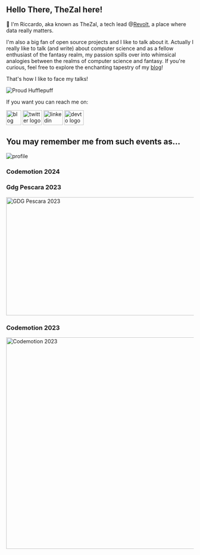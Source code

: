 ## Hello There, TheZal here!

👋 I'm Riccardo, aka known as TheZal, a tech lead @[Revolt](revoltsrl.com), a place where data really matters.

I'm also a big fan of open source projects and I like to talk about it. Actually I really like to talk (and write) about computer science and as a fellow enthusiast of the fantasy realm, my passion spills over into whimsical analogies between the realms of computer science and fantasy. If you're curious, feel free to explore the enchanting tapestry of my [blog](thezal.dev)!

That's how I like to face my talks!

![Proud Hufflepuff](https://github.com/TheZalRevolt/TheZalRevolt/assets/129967922/57f95245-3992-4a7c-9c85-aa57f6c62ce9)

If you want you can reach me on:

<div align="left">
  <a href="https://thezal.dev" target="_blank"><img src="https://github.com/TheZalRevolt/TheZalRevolt/assets/129967922/bb18c240-4878-4a77-9b50-c6ca1bd0f5a8" width="40" height="40" alt="blog logo" /></a>
  <a href="https://twitter.com/TheZalDev" target="_blank"><img src="https://raw.githubusercontent.com/maurodesouza/profile-readme-generator/master/src/assets/icons/social/twitter/default.svg" width="52" height="40" alt="twitter logo" /></a>
  <a href="https://www.linkedin.com/in/thezal/" target="_blank"><img src="https://raw.githubusercontent.com/maurodesouza/profile-readme-generator/master/src/assets/icons/social/linkedin/default.svg" width="52" height="40" alt="linkedin logo" /></a>
  <a href="https://dev.to/thezal" target="_blank"><img src="https://raw.githubusercontent.com/maurodesouza/profile-readme-generator/master/src/assets/icons/social/devto/default.svg" width="52" height="40" alt="devto logo" /></a>
</div>

## You may remember me from such events as...
![profile](https://github.com/user-attachments/assets/bc05873a-0d86-486d-bf46-9ac29ebf76d0)

### Codemotion 2024

### Gdg Pescara 2023
<img src="https://github.com/TheZalRevolt/TheZalRevolt/assets/129967922/874d37b8-dd94-45f8-a1c9-16f5398d9cfd" width="569" height="318" alt="GDG Pescara 2023" />

### Codemotion 2023
<img src="https://github.com/TheZalRevolt/TheZalRevolt/assets/129967922/fb887ec0-d770-4f95-bbe6-331099a99a31" width="569" height="569" alt="Codemotion 2023" />



